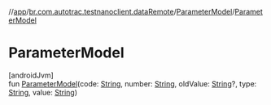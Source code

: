 //[app](../../../index.md)/[br.com.autotrac.testnanoclient.dataRemote](../index.md)/[ParameterModel](index.md)/[ParameterModel](-parameter-model.md)

# ParameterModel

[androidJvm]\
fun [ParameterModel](-parameter-model.md)(code: [String](https://kotlinlang.org/api/latest/jvm/stdlib/kotlin/-string/index.html), number: [String](https://kotlinlang.org/api/latest/jvm/stdlib/kotlin/-string/index.html), oldValue: [String](https://kotlinlang.org/api/latest/jvm/stdlib/kotlin/-string/index.html)?, type: [String](https://kotlinlang.org/api/latest/jvm/stdlib/kotlin/-string/index.html), value: [String](https://kotlinlang.org/api/latest/jvm/stdlib/kotlin/-string/index.html))
